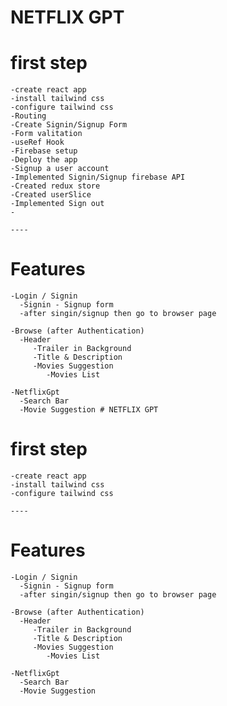  # NETFLIX GPT 

 # first step
    -create react app
    -install tailwind css
    -configure tailwind css
    -Routing
    -Create Signin/Signup Form
    -Form valitation
    -useRef Hook
    -Firebase setup
    -Deploy the app
    -Signup a user account
    -Implemented Signin/Signup firebase API
    -Created redux store
    -Created userSlice
    -Implemented Sign out
    -

    ----
# Features

    -Login / Signin
      -Signin - Signup form
      -after singin/signup then go to browser page

    -Browse (after Authentication)
      -Header
         -Trailer in Background
         -Title & Description
         -Movies Suggestion
            -Movies List
   
    -NetflixGpt
      -Search Bar
      -Movie Suggestion # NETFLIX GPT 

 # first step
    -create react app
    -install tailwind css
    -configure tailwind css

    ----
# Features

    -Login / Signin
      -Signin - Signup form
      -after singin/signup then go to browser page

    -Browse (after Authentication)
      -Header
         -Trailer in Background
         -Title & Description
         -Movies Suggestion
            -Movies List
   
    -NetflixGpt
      -Search Bar
      -Movie Suggestion